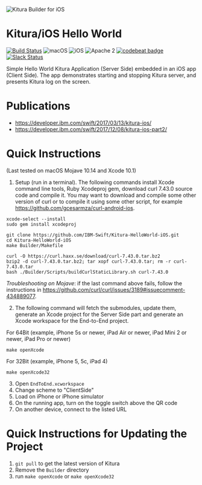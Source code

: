 ![Kitura Builder for iOS](https://raw.githubusercontent.com/IBM-Swift/Kitura-Builder-iOS/master/Documentation/KituraIOS.jpg)

# Kitura/iOS Hello World
[![Build Status](https://travis-ci.org/IBM-Swift/Kitura-HelloWorld-iOS.svg?branch=master)](https://travis-ci.org/IBM-Swift/Kitura-HelloWorld-iOS)
![macOS](https://img.shields.io/badge/os-macOS-green.svg?style=flat)
![iOS](https://img.shields.io/badge/os-iOS-red.svg?style=flat)
![Apache 2](https://img.shields.io/badge/license-Apache2-blue.svg?style=flat)
[![codebeat badge](https://codebeat.co/badges/8a6ec41b-1b25-46f9-8d9d-cbe305f8b8a0)](https://codebeat.co/projects/github-com-ibm-swift-kitura-helloworld-ios-master-0d811d0a-4fc8-4cea-abfd-1af2b0b38d84)
&nbsp;[![Slack Status](http://swift-at-ibm-slack.mybluemix.net/badge.svg)](http://swift-at-ibm-slack.mybluemix.net/)

Simple Hello World Kitura Application (Server Side) embedded in an iOS app (Client Side).
The app demonstrates starting and stopping Kitura server, and presents Kitura log on the screen.

# Publications
* https://developer.ibm.com/swift/2017/03/13/kitura-ios/
* https://developer.ibm.com/swift/2017/12/08/kitura-ios-part2/

# Quick Instructions
(Last tested on macOS Mojave 10.14 and Xcode 10.1)

1. Setup (run in a terminal). The following commands install Xcode command line tools, Ruby Xcodeproj gem, download curl 7.43.0 source code and compile it. You may want to download and compile some other version of curl or to compile it using some other script, for example https://github.com/gcesarmza/curl-android-ios.
```
xcode-select --install
sudo gem install xcodeproj

git clone https://github.com/IBM-Swift/Kitura-HelloWorld-iOS.git
cd Kitura-HelloWorld-iOS
make Builder/Makefile

curl -O https://curl.haxx.se/download/curl-7.43.0.tar.bz2
bzip2 -d curl-7.43.0.tar.bz2; tar xopf curl-7.43.0.tar; rm -r curl-7.43.0.tar
bash ./Builder/Scripts/buildCurlStaticLibrary.sh curl-7.43.0
```

*Troubleshooting on Mojave*: if the last command above fails, follow the instructions in https://github.com/curl/curl/issues/3189#issuecomment-434889077.

2. The following command will fetch the submodules, update them, generate an Xcode project for the Server Side part and generate an Xcode workspace for the End-to-End project. 

For 64Bit (example, iPhone 5s or newer, iPad Air or newer, iPad Mini 2 or newer, iPad Pro or newer)
```
make openXcode
```

For 32Bit (example, iPhone 5, 5c, iPad 4)
```
make openXcode32
```

3. Open `EndToEnd.xcworkspace`
4. Change scheme to "ClientSide"
5. Load on iPhone or iPhone simulator
6. On the running app, turn on the toggle switch above the QR code
7. On another device, connect to the listed URL

# Quick Instructions for Updating the Project

1. `git pull` to get the latest version of Kitura
2. Remove the `Builder` directory
3. run `make openXcode` or `make openXcode32`
